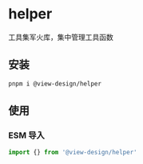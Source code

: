 # helper

工具集军火库，集中管理工具函数

## 安装

```bash
pnpm i @view-design/helper
```

## 使用

### ESM 导入

```ts
import {} from '@view-design/helper'
```